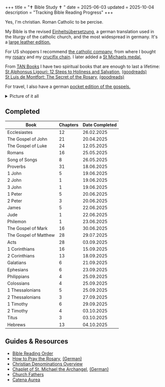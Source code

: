+++
title = "✝️ Bible Study ✝️ "
date = 2025-06-03
updated = 2025-10-04
description = "Tracking Bible Reading Progress"
+++

Yes, I'm christian. Roman Catholic to be percise.

My Bible is the revised [Einheitsübersetzung](https://en.wikipedia.org/wiki/Einheits%C3%BCbersetzung), a german translation used in the liturgy of the catholic church, and the most widespread in germany.
It's a [large leather edition.](https://www.bibelwerk.shop/produkte/die-bibel-44020)

For US shoppers I recommend [the catholic company](https://www.catholiccompany.com/),
from where I bought my [rosary](https://www.catholiccompany.com/blue-floral-ceramic-stretch-rosary-bracelet-i129114/) and my [crucifix chain](https://www.catholiccompany.com/traditional-crucifix-w-chain-i36361/). I later added a [St Michaels medal.](https://www.marienfiguren.de/medaille-erzengel-michael-schutzengel-a-sk12140.html)

From [TAN Books](https://tanbooks.com/) I have two spiritual books that are enough to last a lifetime:\
[St Alphonsus Ligouri: 12 Steps to Holiness and Salvation](https://tanbooks.com/products/books/the-12-steps-to-holiness-and-salvation-deluxe-leatherette/),
[(goodreads)](https://www.goodreads.com/book/show/1093642.The_12_Steps_to_Holiness_and_Salvation)\
[St Luis de Montfort: The Secret of the Rosary](https://tanbooks.com/products/books/the-secret-of-the-rosary-deluxe-leatherette/), 
[(goodreads)](https://www.goodreads.com/book/show/1448527.The_Secret_Of_The_Rosary)

For travel, I also have a german [pocket edition of the gospels.](https://www.bibelwerk.shop/produkte/die-evangelien-44058)

<details>
<summary>Picture of it all
</summary>
<img src="/catholicstuff2.jpg" height="800vw">
</details>

## Completed

| Book                   | Chapters | Date Completed |
|------------------------|----------|----------------|
| Ecclesiastes           |       12 |     26.02.2025 |
| The Gospel of John     |       21 |     20.04.2025 |
| The Gospel of Luke     |       24 |     12.05.2025 |
| Romans                 |       16 |     25.05.2025 |
| Song of Songs          |        8 |     26.05.2025 |
| Proverbs               |       31 |     18.06.2025 |
| 1 John                 |        5 |     19.06.2025 |
| 2 John                 |        1 |     19.06.2025 |
| 3 John                 |        1 |     19.06.2025 |
| 1 Peter                |        5 |     20.06.2025 |
| 2 Peter                |        3 |     20.06.2025 |
| James                  |        5 |     22.06.2025 |
| Jude                   |        1 |     22.06.2025 |
| Philemon               |        1 |     23.06.2025 |
| The Gospel of Mark     |       16 |     30.06.2025 |
| The Gospel of Matthew  |       28 |     29.07.2025 |
| Acts                   |       28 |     03.09.2025 |
| 1 Corinthians          |       16 |     15.09.2025 |
| 2 Corinthians          |       13 |     18.09.2025 |
| Galatians              |        6 |     21.09.2025 |
| Ephesians              |        6 |     23.09.2025 |
| Philippians            |        4 |     25.09.2025 |
| Colossians             |        4 |     25.09.2025 |
| 1 Thessalonians        |        5 |     25.09.2025 |
| 2 Thessalonians        |        3 |     27.09.2025 |
| 1 Timothy              |        6 |     29.09.2025 |
| 2 Timothy              |        4 |     03.10.2025 |
| Titus                  |        3 |     03.10.2025 |
| Hebrews                |       13 |     04.10.2025 |

## Guides & Resources

- [Bible Reading Order](https://youtu.be/iq6dn3Z9--g)
- [How to Pray the Rosary](https://youtu.be/iMQ_CRYWHME), [(German)](http://www.kirchenweb.at/rosenkranz/)
- [Christian Denominations Overview](https://youtu.be/tzLS4O7YaUg)
- [Chaplet of St. Michael the Archangel](https://chapletofsaintmichael.com/), [(German)](https://chapletofsaintmichael.com/german)
- [Church Fathers](https://www.newadvent.org/fathers/)
- [Catena Aurea](https://www.ecatholic2000.com/catena/)
